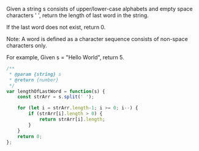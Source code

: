 Given a string s consists of upper/lower-case alphabets and empty space characters ' ', return the length of last word in the string.

If the last word does not exist, return 0.

Note: A word is defined as a character sequence consists of non-space characters only.

For example,
Given s = "Hello World",
return 5.


```js
/**
 * @param {string} s
 * @return {number}
 */
var lengthOfLastWord = function(s) {
    const strArr = s.split(' ');

    for (let i = strArr.length-1; i >= 0; i--) {
        if (strArr[i].length > 0) {
            return strArr[i].length;
        }
    }
    return 0;
};
```
